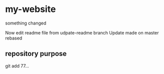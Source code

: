 # my-website

something changed

Now edit readme file from udpate-readme branch
Update made on master  rebased

## repository purpose

git add 77...

